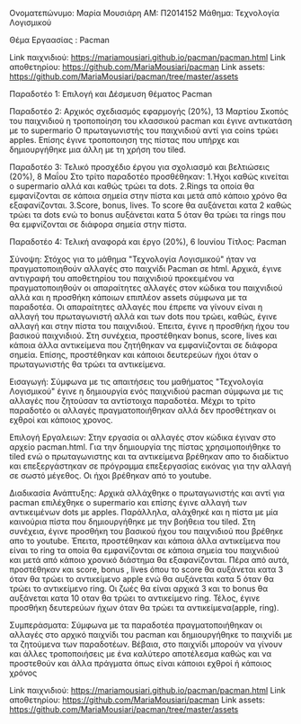 Ονοματεπώνυμο: Μαρία Μουσιάρη 
ΑΜ: Π2014152 
Μάθημα: Τεχνολογία Λογισμικού

Θέμα Εργαασίας : Pacman

Link παιχνιδιού: https://mariamousiari.github.io/pacman/pacman.html
Link αποθετηρίου: https://github.com/MariaMousiari/pacman
Link assets: https://github.com/MariaMousiari/pacman/tree/master/assets

Παραδοτέο 1: Επιλογή και Δέσμευση θέματος 
Pacman

Παραδοτέο 2:  Aρχικός σχεδιασμός εφαρμογής (20%), 13 Μαρτίου
Σκοπός του παιχνιδιού η τροποποίηση του κλασσικού pacman και έγινε αντικατάση με το supermario
Ο πρωταγωνιστής του παιχνιδιού αντί για coins τρώει  apples. Επίσης έγινε τροποποιηση της πίστας
που υπήρχε και δημιουργήθηκε μια άλλη με τη χρήση του tiled.

Παραδοτέο 3: Τελικό προσχέδιο έργου για σχολιασμό και βελτιώσεις (20%), 8 Μαΐου
Στο τρίτο παραδοτέο προσθέθηκαν:
1.Ήχοι καθώς κινείται ο supermario αλλά και καθώς τρώει τα dots.
2.Rings τα οποία θα εμφανίζονται σε κάποια σημεία στην πίστα και μετά από κάποιο χρόνο θα εξαφανίζονται.
3.Score, bonus, lives. Το score θα αυξάνεται κατα 2 καθώς τρώει τα dots ενώ το bonus αυξάνεται κατα 5 όταν θα τρώει τα rings που θα εμφνίζονται σε διάφορα σημεία στην πίστα.

Παραδοτέο 4: Τελική αναφορά και έργο (20%), 6 Ιουνίου
Τίτλος: Pacman

Σύνοψη:
Στόχος για το μάθημα "Τεχνολογία Λογισμικού" ήταν να πραγματοποιηθούν αλλαγές στο παιχνίδι Pacman σε html. Αρχικά, έγινε αντιγραφή του αποθετηρίου του παιχνιδιού προκειμένου να πραγματοποιηθούν οι απαραίτητες αλλαγές στον κώδικα του παιχνιδιού αλλά και η προσθήκη κάποιων επιπλέον assets σύμφωνα με τα παραδοτέα. Οι απαραίτητες αλλαγές που έπρεπε να γίνουν είναι η αλλαγή του πρωταγωνιστή αλλά και των dots που τρώει, καθώς, έγινε αλλαγή και στην πίστα του παιχνιδιού. Έπειτα, έγινε η προσθήκη ήχου του βασικού παιχνιδιού. Στη συνέχεια, προστέθηκαν bonus, score, lives και κάποια άλλα αντικείμενα που ζητήθηκαν να εμφανίιζονται σε διάφορα σημεία. Επίσης, προστέθηκαν και κάποιοι δευτερεύων ήχοι όταν ο πρωταγωνιστής θα τρώει τα αντικείμενα.

Εισαγωγή:
Σύμφωνα με τις απαιτήσεις του μαθήματος "Τεχνολογία Λογισμικού" έγινε η δημιουργία ενός παιχνιδιού pacman σύμφωνα με τις αλλαγές που ζητούσαν τα αντίστοιχα παραδοτέα. Μέχρι το τρίτο παραδοτέο οι αλλαγές πραγματοποιήθηκαν αλλά δεν προσθέτηκαν οι εχθροί και κάποιος χρονος.

Επιλογή Εργαλειων:
Στην εργασία οι αλλαγές στον κώδικα έγιναν στο αρχείο pacman.html. Για την δημιουργία της πίστας χρησιμοποιήθηκε το tiled ενώ ο πρωταγωνιστης και τα αντικείμενα βρέθηκαν απο το διαδίκτυο και επεξεργάστηκαν σε πρόγραμμα επεξεργασίας εικόνας για την αλλαγή σε σωστό μέγεθος. Οι ήχοι βρέθηκαν από το youtube.

Διαδικασία Ανάπτυξης:
Αρχικά αλλάχθηκε ο πρωταγωνιστής και αντί για pacman επιλέχθηκε ο supermario και επίσης έγινε αλλαγή των αντικειμένων dots με  apples. Παράλληλα, αλάχθηκέ και η πίστα με  μία καινούρια πίστα που δημιουργήθηκε με την βοήθεια του tiled. Στη συνέχεια, έγινε προσθήκη του βασικού ήχου του παιχνιδιού που βρέθηκε απο το youtube. Έπειτα, προστέθηκαν και κάποια άλλα αντικείμενα που είναι το ring τα οποία θα εμφανίζονται σε κάποια σημεία του παιχνιδιού και μετά από κάποιο χρονικό διάστημα θα εξαφανίζονται. Πέρα από αυτά, προστέθηκαν και score, bonus , lives όπου το score θα αυξάνεται κατα 3 όταν θα τρώει το αντικείμενο apple ενώ θα αυξάνεται κατα 5 όταν θα τρώει το αντικείμενο ring. Οι ζωές θα είναι αρχικά 3 και το bonus θα αυξάνεται κατα 10 οταν θα τρώει το αντικείμενο ring. Τέλος, έγινε προσθήκη δευτερεύων ήχων όταν θα τρώει τα αντικείμενα(apple, ring).

Συμπεράσματα:
Σύμφωνα με τα παραδοτέα πραγματοποιήθηκαν οι αλλαγές στο αρχικό παιχνίδι του pacman και δημιουργήθηκε το παιχνίδι με τα ζητούμενα των παραδοτέων. Βέβαια, στο παιχνίδι μπορούν να γίνουν και άλλες τροποποιήσεις με ένα καλύτερο αποτέλεσμα καθώς και να προστεθούν και άλλα πράγματα όπως είναι κάποιοι εχθροί ή κάποιος χρόνος

Link παιχνιδιού: https://mariamousiari.github.io/pacman/pacman.html
Link αποθετηρίου: https://github.com/MariaMousiari/pacman
Link assets: https://github.com/MariaMousiari/pacman/tree/master/assets


